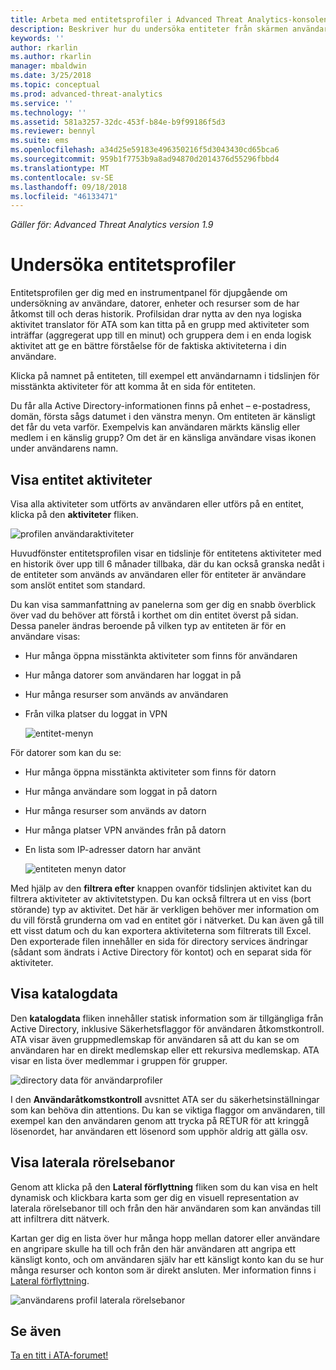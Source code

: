 ```yaml
---
title: Arbeta med entitetsprofiler i Advanced Threat Analytics-konsolen | Microsoft Docs
description: Beskriver hur du undersöka entiteter från skärmen användare profiler i ATA-konsolen
keywords: ''
author: rkarlin
ms.author: rkarlin
manager: mbaldwin
ms.date: 3/25/2018
ms.topic: conceptual
ms.prod: advanced-threat-analytics
ms.service: ''
ms.technology: ''
ms.assetid: 581a3257-32dc-453f-b84e-b9f99186f5d3
ms.reviewer: bennyl
ms.suite: ems
ms.openlocfilehash: a34d25e59183e496350216f5d3043430cd65bca6
ms.sourcegitcommit: 959b1f7753b9a8ad94870d2014376d55296fbbd4
ms.translationtype: MT
ms.contentlocale: sv-SE
ms.lasthandoff: 09/18/2018
ms.locfileid: "46133471"
---
```

*Gäller för: Advanced Threat Analytics version 1.9*



# <a name="investigating-entity-profiles"></a>Undersöka entitetsprofiler

Entitetsprofilen ger dig med en instrumentpanel för djupgående om undersökning av användare, datorer, enheter och resurser som de har åtkomst till och deras historik. Profilsidan drar nytta av den nya logiska aktivitet translator för ATA som kan titta på en grupp med aktiviteter som inträffar (aggregerat upp till en minut) och gruppera dem i en enda logisk aktivitet att ge en bättre förståelse för de faktiska aktiviteterna i din användare.

Klicka på namnet på entiteten, till exempel ett användarnamn i tidslinjen för misstänkta aktiviteter för att komma åt en sida för entiteten.

Du får alla Active Directory-informationen finns på enhet – e-postadress, domän, första sågs datumet i den vänstra menyn. Om entiteten är känsligt det får du veta varför. Exempelvis kan användaren märkts känslig eller medlem i en känslig grupp?
Om det är en känsliga användare visas ikonen under användarens namn.

## <a name="view-entity-activities"></a>Visa entitet aktiviteter

Visa alla aktiviteter som utförts av användaren eller utförs på en entitet, klicka på den **aktiviteter** fliken. 

 ![profilen användaraktiviteter](media/user-profile-activities.png)

Huvudfönster entitetsprofilen visar en tidslinje för entitetens aktiviteter med en historik över upp till 6 månader tillbaka, där du kan också granska nedåt i de entiteter som används av användaren eller för entiteter är användare som anslöt entitet som standard.

Du kan visa sammanfattning av panelerna som ger dig en snabb överblick över vad du behöver att förstå i korthet om din entitet överst på sidan. Dessa paneler ändras beroende på vilken typ av entiteten är för en användare visas:
- Hur många öppna misstänkta aktiviteter som finns för användaren
- Hur många datorer som användaren har loggat in på
- Hur många resurser som används av användaren
- Från vilka platser du loggat in VPN

  ![entitet-menyn](media/entity-menu.png)

För datorer som kan du se:
- Hur många öppna misstänkta aktiviteter som finns för datorn
- Hur många användare som loggat in på datorn
- Hur många resurser som används av datorn
- Hur många platser VPN användes från på datorn
- En lista som IP-adresser datorn har använt

  ![entiteten menyn dator](media/entity-computer.png)

Med hjälp av den **filtrera efter** knappen ovanför tidslinjen aktivitet kan du filtrera aktiviteter av aktivitetstypen. Du kan också filtrera ut en viss (bort störande) typ av aktivitet. Det här är verkligen behöver mer information om du vill förstå grunderna om vad en entitet gör i nätverket. Du kan även gå till ett visst datum och du kan exportera aktiviteterna som filtrerats till Excel. Den exporterade filen innehåller en sida för directory services ändringar (sådant som ändrats i Active Directory för kontot) och en separat sida för aktiviteter. 

## <a name="view-directory-data"></a>Visa katalogdata

Den **katalogdata** fliken innehåller statisk information som är tillgängliga från Active Directory, inklusive Säkerhetsflaggor för användaren åtkomstkontroll. ATA visar även gruppmedlemskap för användaren så att du kan se om användaren har en direkt medlemskap eller ett rekursiva medlemskap. ATA visar en lista över medlemmar i gruppen för grupper.

 ![directory data för användarprofiler](media/user-profile-dir-data.png)

I den **Användaråtkomstkontroll** avsnittet ATA ser du säkerhetsinställningar som kan behöva din attentions. Du kan se viktiga flaggor om användaren, till exempel kan den användaren genom att trycka på RETUR för att kringgå lösenordet, har användaren ett lösenord som upphör aldrig att gälla osv. 

## <a name="view-lateral-movement-paths"></a>Visa laterala rörelsebanor

Genom att klicka på den **Lateral förflyttning** fliken som du kan visa en helt dynamisk och klickbara karta som ger dig en visuell representation av laterala rörelsebanor till och från den här användaren som kan användas till att infiltrera ditt nätverk.

Kartan ger dig en lista över hur många hopp mellan datorer eller användare en angripare skulle ha till och från den här användaren att angripa ett känsligt konto, och om användaren själv har ett känsligt konto kan du se hur många resurser och konton som är direkt ansluten. Mer information finns i [Lateral förflyttning](use-case-lateral-movement-path.md). 

 ![användarens profil laterala rörelsebanor](media/user-profile-lateral-movement-paths.png)


## <a name="see-also"></a>Se även
[Ta en titt i ATA-forumet!](https://social.technet.microsoft.com/Forums/security/home?forum=mata)
